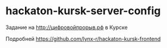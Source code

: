 # hackaton-kursk-server-config
Задание на http://цифровойпрорыв.рф в Курске

Подробней https://github.com/lynx-r/hackaton-kursk-frontend
